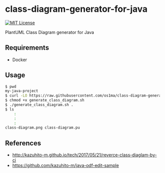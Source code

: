 # class-diagram-generator-for-java

[![MIT License](http://img.shields.io/badge/license-MIT-blue.svg?style=flat)](LICENSE)

PlantUML Class Diagram generator for Java

## Requirements
- Docker

## Usage

```bash
$ pwd
my-java-project
$ curl -LO https://raw.githubusercontent.com/os1ma/class-diagram-generator-for-java/master/generate_class_diagram.sh
$ chmod +x generate_class_diagram.sh
$ ./generate_class_diagram.sh .
$ ls
    :
    :
    :
class-diagram.png class-diagram.pu
```

## References
- http://kazuhito-m.github.io/tech/2017/05/21/reverce-class-diaglam-by-ci
- https://github.com/kazuhito-m/java-odf-edit-sample
